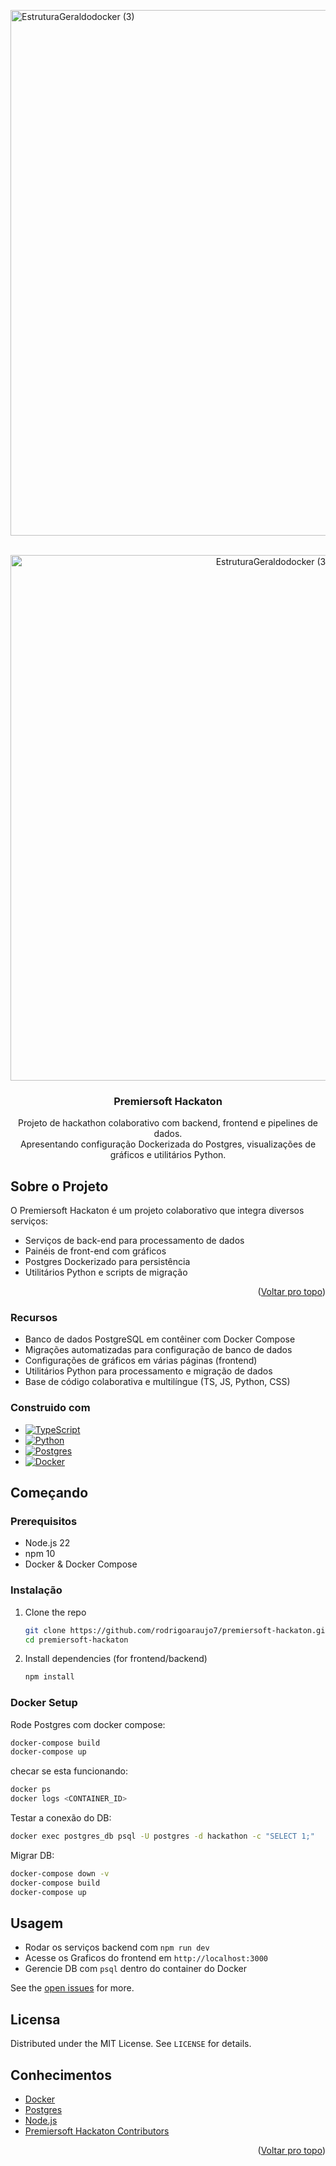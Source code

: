 <img width="822" height="841" alt="EstruturaGeraldodocker (3)" src="https://github.com/user-attachments/assets/136b7da7-d431-4c29-bb02-11e4d47e2b6a" /><!-- Improved compatibility of Voltar pro topo link -->
<a id="readme-top"></a>

<!-- PROJECT LOGO -->
<br />
<div align="center">
  <a href="https://github.com/rodrigoaraujo7/premiersoft-hackaton">
    <img width="822" height="841" alt="EstruturaGeraldodocker (3)" src="https://github.com/user-attachments/assets/4aa90e26-26ff-47bc-beb2-54e226c2f6f7" />


  </a>

  <h3 align="center">Premiersoft Hackaton</h3>

  <p align="center">
    Projeto de hackathon colaborativo com backend, frontend e pipelines de dados. <br/>
    Apresentando configuração Dockerizada do Postgres, visualizações de gráficos e utilitários Python.
  </p>
</div>

## Sobre o Projeto

O Premiersoft Hackaton é um projeto colaborativo que integra diversos serviços:

- Serviços de back-end para processamento de dados
- Painéis de front-end com gráficos
- Postgres Dockerizado para persistência
- Utilitários Python e scripts de migração
<p align="right">(<a href="#readme-top">Voltar pro topo</a>)</p>

### Recursos

- Banco de dados PostgreSQL em contêiner com Docker Compose
- Migrações automatizadas para configuração de banco de dados
- Configurações de gráficos em várias páginas (frontend)
- Utilitários Python para processamento e migração de dados
- Base de código colaborativa e multilíngue (TS, JS, Python, CSS)
  
### Construido com

- [![TypeScript][TS-badge]][TS-url]
- [![Python][Python-badge]][Python-url]
- [![Postgres][Postgres-badge]][Postgres-url]
- [![Docker][Docker-badge]][Docker-url]

## Começando

### Prerequisitos

- Node.js 22
- npm 10
- Docker & Docker Compose

### Instalação

1. Clone the repo
   ```sh
   git clone https://github.com/rodrigoaraujo7/premiersoft-hackaton.git
   cd premiersoft-hackaton
   ```
2. Install dependencies (for frontend/backend)
   ```sh
   npm install
   ```

### Docker Setup

Rode Postgres com docker compose:

```sh
docker-compose build
docker-compose up
```

checar se esta funcionando:
```sh
docker ps
docker logs <CONTAINER_ID>
```

Testar a conexão do DB:
```sh
docker exec postgres_db psql -U postgres -d hackathon -c "SELECT 1;"
```

Migrar DB:
```sh
docker-compose down -v
docker-compose build
docker-compose up
```

## Usagem

- Rodar os serviços backend com `npm run dev`
- Acesse os Graficos do frontend em `http://localhost:3000`
- Gerencie DB com `psql` dentro do container do Docker

See the [open issues](https://github.com/rodrigoaraujo7/premiersoft-hackaton/issues) for more.



## Licensa

Distributed under the MIT License. See `LICENSE` for details.


## Conhecimentos

- [Docker](https://www.docker.com)
- [Postgres](https://www.postgresql.org)
- [Node.js](https://nodejs.org)
- [Premiersoft Hackaton Contributors](https://github.com/rodrigoaraujo7/premiersoft-hackaton/graphs/contributors)

<p align="right">(<a href="#readme-top">Voltar pro topo</a>)</p>

<!-- MARKDOWN LINKS & IMAGES -->
[TS-badge]: https://img.shields.io/badge/TypeScript-3178C6?style=for-the-badge&logo=typescript&logoColor=white
[TS-url]: https://www.typescriptlang.org/
[Python-badge]: https://img.shields.io/badge/Python-3776AB?style=for-the-badge&logo=python&logoColor=white
[Python-url]: https://www.python.org/
[Postgres-badge]: https://img.shields.io/badge/Postgres-316192?style=for-the-badge&logo=postgresql&logoColor=white
[Postgres-url]: https://www.postgresql.org/
[Docker-badge]: https://img.shields.io/badge/Docker-2496ED?style=for-the-badge&logo=docker&logoColor=white
[Docker-url]: https://www.docker.com

